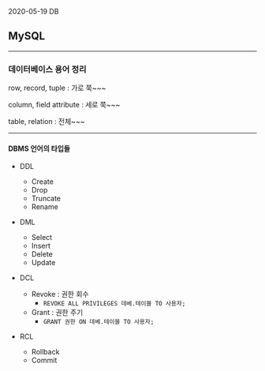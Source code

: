  2020-05-19 DB

## MySQL



---



### 데이터베이스 용어 정리

row, record, tuple : 가로 쭉~~~

column, field attribute : 세로 쭉~~~

table, relation : 전체~~~



---



#### DBMS 언어의 타입들

* DDL 
  * Create
  * Drop
  * Truncate
  * Rename

* DML
  * Select
  * Insert
  * Delete
  * Update
* DCL
  * Revoke : 권한 회수
    * `REVOKE ALL PRIVILEGES 데베.테이블 TO 사용자;`
  * Grant : 권한 주기
    * `GRANT 권한 ON 데베.테이블 TO 사용자;`
* RCL
  * Rollback
  * Commit

